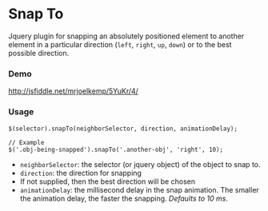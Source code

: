 Snap To
================

Jquery plugin for snapping an absolutely positioned element to another element in a particular direction (`left`, `right`, `up`, `down`) or to the best possible direction.

### Demo

http://jsfiddle.net/mrjoelkemp/5YuKr/4/

### Usage

```
$(selector).snapTo(neighborSelector, direction, animationDelay);

// Example
$('.obj-being-snapped').snapTo('.another-obj', 'right', 10);
```

* `neighborSelector`: the selector (or jquery object) of the object to snap to.
* `direction`: the direction for snapping
 * If not supplied, then the best direction will be chosen
* `animationDelay`: the millisecond delay in the snap animation. The smaller the animation delay, the faster the snapping. *Defaults to 10 ms*.